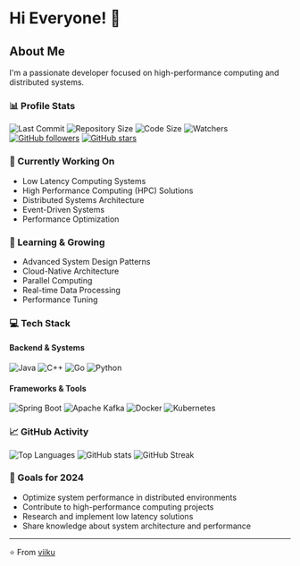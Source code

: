 # Hi Everyone! 👋

## About Me
I'm a passionate developer focused on high-performance computing and distributed systems.

### 📊 Profile Stats
<!-- ![Profile Views](https://komarev.com/ghpvc/?username=viiku&color=brightgreen) -->
![Last Commit](https://img.shields.io/github/last-commit/viiku/viiku?style=flat-square)
![Repository Size](https://img.shields.io/github/repo-size/viiku/viiku?style=flat-square)
![Code Size](https://img.shields.io/github/languages/code-size/viiku/viiku?style=flat-square)
![Watchers](https://img.shields.io/github/watchers/viiku/viiku?style=social)
[![GitHub followers](https://img.shields.io/github/followers/viiku?style=social)](https://github.com/viiku)
[![GitHub stars](https://img.shields.io/github/stars/viiku?style=social)](https://github.com/viiku)

### 🔭 Currently Working On
- Low Latency Computing Systems
- High Performance Computing (HPC) Solutions
- Distributed Systems Architecture
- Event-Driven Systems
- Performance Optimization

### 🌱 Learning & Growing
- Advanced System Design Patterns
- Cloud-Native Architecture
- Parallel Computing
- Real-time Data Processing
- Performance Tuning

### 💻 Tech Stack
#### Backend & Systems
![Java](https://img.shields.io/badge/-Java-ED8B00?style=flat-square&logo=openjdk&logoColor=white)
![C++](https://img.shields.io/badge/-C++-00599C?style=flat-square&logo=c%2B%2B&logoColor=white)
![Go](https://img.shields.io/badge/-Go-00ADD8?style=flat-square&logo=go&logoColor=white)
![Python](https://img.shields.io/badge/-Python-3776AB?style=flat-square&logo=Python&logoColor=white)

#### Frameworks & Tools
![Spring Boot](https://img.shields.io/badge/-Spring%20Boot-6DB33F?style=flat-square&logo=spring&logoColor=white)
![Apache Kafka](https://img.shields.io/badge/-Kafka-231F20?style=flat-square&logo=apache-kafka&logoColor=white)
![Docker](https://img.shields.io/badge/-Docker-2496ED?style=flat-square&logo=docker&logoColor=white)
![Kubernetes](https://img.shields.io/badge/-Kubernetes-326CE5?style=flat-square&logo=kubernetes&logoColor=white)

### 📈 GitHub Activity
![Top Languages](https://github-readme-stats.vercel.app/api/top-langs/?username=viiku&layout=compact&theme=radical)
![GitHub stats](https://github-readme-stats.vercel.app/api?username=viiku&show_icons=true&theme=radical&include_all_commits=true&count_private=true)
![GitHub Streak](https://github-readme-streak-stats.herokuapp.com/?user=viiku&theme=radical)


### 🎯 Goals for 2024
- Optimize system performance in distributed environments
- Contribute to high-performance computing projects
- Research and implement low latency solutions
- Share knowledge about system architecture and performance

---
⭐️ From [viiku](https://github.com/viiku)
